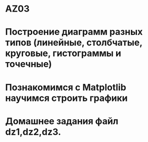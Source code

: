 # AZ03
 # Построение диаграмм разных типов (линейные, столбчатые, круговые, гистограммы и точечные)
 # Познакомимся с Matplotlib научимся строить графики
 # Домашнее задания файл dz1,dz2,dz3.